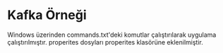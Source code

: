# Kafka Örneği
Windows üzerinden commands.txt'deki komutlar çalıştırılarak uygulama çalıştırılmıştır.
properites dosyları properites klasörüne eklenilmiştir.